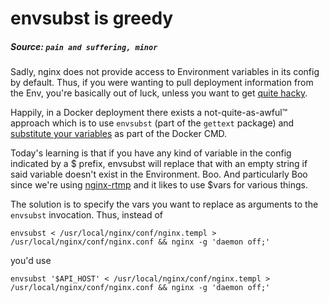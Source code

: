 # envsubst is greedy

##### Source: `pain and suffering, minor`

Sadly, nginx does not provide access to Environment variables in its config by default. Thus, if you were wanting to pull deployment information from the Env, you're basically out of luck, unless you want to get [quite hacky][1].

Happily, in a Docker deployment there exists a not-quite-as-awful™ approach which is to use `envsubst` (part of the `gettext` package) and [substitute your variables][2] as part of the Docker CMD.

Today's learning is that if you have any kind of variable in the config indicated by a $ prefix, envsubst will replace that with an empty string if said variable doesn't exist in the Environment. Boo. And particularly Boo since we're using [nginx-rtmp][3] and it likes to use $vars for various things.

The solution is to specify the vars you want to replace as arguments to the `envsubst` invocation. Thus, instead of
```
envsubst < /usr/local/nginx/conf/nginx.templ > /usr/local/nginx/conf/nginx.conf && nginx -g 'daemon off;'
```
you'd use
```
envsubst '$API_HOST' < /usr/local/nginx/conf/nginx.templ > /usr/local/nginx/conf/nginx.conf && nginx -g 'daemon off;'
```

[1]: http://serverfault.com/questions/577370/how-can-i-use-environment-variables-in-nginx-conf
[2]: https://github.com/docker-library/docs/tree/master/nginx#using-environment-variables-in-nginx-configuration
[3]: https://github.com/arut/nginx-rtmp-module